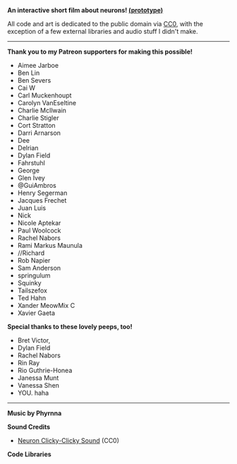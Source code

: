 **An interactive short film about neurons! [(prototype)](http://ncase.me/neuron-prototype/)**

All code and art is dedicated to the public domain via
[CC0](http://creativecommons.org/publicdomain/zero/1.0/),
with the exception of a few external libraries and audio stuff I didn't make.

---

**Thank you to my Patreon supporters for making this possible!**

* Aimee Jarboe
* Ben Lin
* Ben Severs
* Cai W
* Carl Muckenhoupt
* Carolyn VanEseltine
* Charlie McIlwain
* Charlie Stigler
* Cort Stratton
* Darri Arnarson
* Dee
* Delrian
* Dylan Field
* Fahrstuhl
* George 
* Glen Ivey
* @GuiAmbros
* Henry Segerman
* Jacques Frechet
* Juan Luis
* Nick
* Nicole Aptekar
* Paul Woolcock
* Rachel Nabors
* Rami Markus Maunula
* //Richard
* Rob Napier
* Sam Anderson
* springulum
* Squinky
* Tailszefox
* Ted Hahn
* Xander MeowMix C
* Xavier Gaeta

**Special thanks to these lovely peeps, too!**

* Bret Victor,
* Dylan Field
* Rachel Nabors
* Rin Ray
* Rio Guthrie-Honea
* Janessa Munt
* Vanessa Shen
* YOU. haha

---

**Music by Phyrnna**

**Sound Credits**

* [Neuron Clicky-Clicky Sound](http://freesound.org/people/BMacZero/sounds/94132/) (CC0)

**Code Libraries**